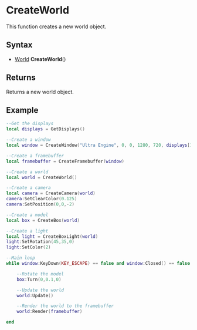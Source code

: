 # CreateWorld

This function creates a new world object.

## Syntax

- [World](World.md) **CreateWorld**()

## Returns

Returns a new world object.

## Example

```lua
--Get the displays
local displays = GetDisplays()

--Create a window
local window = CreateWindow("Ultra Engine", 0, 0, 1280, 720, displays[1], WINDOW_CENTER | WINDOW_TITLEBAR)

--Create a framebuffer
local framebuffer = CreateFramebuffer(window)

--Create a world
local world = CreateWorld()

--Create a camera
local camera = CreateCamera(world)
camera:SetClearColor(0.125)
camera:SetPosition(0,0,-2)

--Create a model
local box = CreateBox(world)

--Create a light
local light = CreateBoxLight(world)
light:SetRotation(45,35,0)
light:SetColor(2)

--Main loop
while window:KeyDown(KEY_ESCAPE) == false and window:Closed() == false do

	--Rotate the model
	box:Turn(0,0.1,0)

	--Update the world
	world:Update()

	--Render the world to the framebuffer
	world:Render(framebuffer)

end
```
